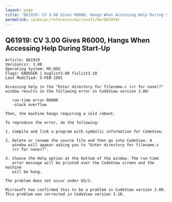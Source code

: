 ```yaml
---
layout: page
title: "Q61919: CV 3.00 Gives R6000, Hangs When Accessing Help During Start-Up"
permalink: /pubs/pc/reference/microsoft/kb/Q61919/
---
```


## Q61919: CV 3.00 Gives R6000, Hangs When Accessing Help During Start-Up

	Article: Q61919
	Version(s): 3.00
	Operating System: MS-DOS
	Flags: ENDUSER | buglist3.00 fixlist3.10
	Last Modified: 5-FEB-1991
	
	Accessing help in the "Enter directory for filename.c (cr for none)?"
	window results in the following error in CodeView version 3.00:
	
	   run-time error R6000
	   -stack overflow
	
	Then, the machine hangs requiring a cold reboot.
	
	To reproduce the error, do the following:
	
	1. Compile and link a program with symbolic information for CodeView.
	
	2. Delete or rename the source file and then go into CodeView. A
	   window will appear asking you to "Enter directory for filename.c
	   (cr for none)?".
	
	3. Choose the Help option at the bottom of the window. The run-time
	   error message will be printed over the CodeView screen and the machine
	   will be hung.
	
	The problem does not occur under OS/2.
	
	Microsoft has confirmed this to be a problem in CodeView version 3.00.
	This problem was corrected in CodeView version 3.10.
